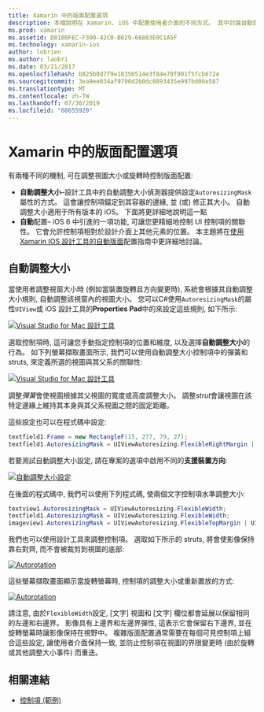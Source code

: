 ```yaml
---
title: Xamarin 中的版面配置選項
description: 本檔說明在 Xamarin. iOS 中配置使用者介面的不同方式。 其中討論自動調整大小和自動版面配置。
ms.prod: xamarin
ms.assetid: D8180FEC-F300-42C0-B029-66803E0C1A5F
ms.technology: xamarin-ios
author: lobrien
ms.author: laobri
ms.date: 03/21/2017
ms.openlocfilehash: b825b0d7f9e18350514e3f84e70f901f5fcb6724
ms.sourcegitcommit: 3ea9ee034af9790d2b0dc0893435e997bd06e587
ms.translationtype: MT
ms.contentlocale: zh-TW
ms.lasthandoff: 07/30/2019
ms.locfileid: "68655920"
---
```

# <a name="layout-options-in-xamarinios"></a>Xamarin 中的版面配置選項

有兩種不同的機制, 可在調整視圖大小或旋轉時控制版面配置:

-  **自動調整大小**–設計工具中的自動調整大小偵測器提供設定`AutoresizingMask`屬性的方式。 這會讓控制項錨定到其容器的邊緣, 並 (或) 修正其大小。 自動調整大小適用于所有版本的 iOS。 下面將更詳細地說明這一點
-  **自動**配置– iOS 6 中引進的一項功能, 可讓您更精細地控制 UI 控制項的關聯性。 它會允許控制項相對於設計介面上其他元素的位置。 本主題將在[使用 Xamarin IOS 設計工具的自動版面](~/ios/user-interface/designer/designer-auto-layout.md)配置指南中更詳細地討論。

## <a name="autosizing"></a>自動調整大小

當使用者調整視窗大小時 (例如當裝置旋轉且方向變更時), 系統會根據其自動調整大小規則, 自動調整該視窗內的視圖大小。 您可以C#使用`AutoresizingMask`的屬性`UIView`或 iOS 設計工具的**Properties Pad**中的來設定這些規則, 如下所示:

 [![](layout-options-images/image41.png "Visual Studio for Mac 設計工具")](layout-options-images/image41.png#lightbox)

選取控制項時, 這可讓您手動指定控制項的位置和維度, 以及選擇**自動調整大小**的行為。 如下列螢幕擷取畫面所示, 我們可以使用自動調整大小控制項中的彈簧和 struts, 來定義所選的視圖與其父系的關聯性:

 [![](layout-options-images/image42.png "Visual Studio for Mac 設計工具")](layout-options-images/image42.png#lightbox)

調整*彈簧*會使視圖根據其父視圖的寬度或高度調整大小。 調整*strut*會讓視圖在該特定邊緣上維持其本身與其父系視圖之間的固定距離。

這些設定也可以在程式碼中設定:

```csharp
textfield1.Frame = new RectangleF(15, 277, 79, 27);
textfield1.AutoresizingMask = UIViewAutoresizing.FlexibleRightMargin | UIViewAutoresizing.FlexibleBottomMargin;
```


若要測試自動調整大小設定, 請在專案的選項中啟用不同的**支援裝置方向**:

 [![](layout-options-images/image43a.png "自動調整大小設定")](layout-options-images/image43a.png#lightbox)

在後面的程式碼中, 我們可以使用下列程式碼, 使兩個文字控制項水準調整大小:

```csharp
textview1.AutoresizingMask = UIViewAutoresizing.FlexibleWidth;
textfield1.AutoresizingMask = UIViewAutoresizing.FlexibleWidth;
imageview1.AutoresizingMask = UIViewAutoresizing.FlexibleTopMargin | UIViewAutoresizing.FlexibleLeftMargin;
```


我們也可以使用設計工具來調整控制項。 選取如下所示的 struts, 將會使影像保持靠右對齊, 而不會被裁剪到視圖的底部:

 [![](layout-options-images/autoresize.png "Autorotation")](layout-options-images/autoresize.png#lightbox)

這些螢幕擷取畫面顯示當旋轉螢幕時, 控制項的調整大小或重新置放的方式:

 [![](layout-options-images/image44a.png "Autorotation")](layout-options-images/image44a.png#lightbox)

請注意, 由於`FlexibleWidth`設定, [文字] 視圖和 [文字] 欄位都會延展以保留相同的左邊和右邊界。 影像具有上邊界和左邊界彈性, 這表示它會保留右下邊界, 並在旋轉螢幕時讓影像保持在視野中。 複雜版面配置通常需要在每個可見控制項上組合這些設定, 讓使用者介面保持一致, 並防止控制項在視圖的界限變更時 (由於旋轉或其他調整大小事件) 而重迭。





## <a name="related-links"></a>相關連結

- [控制項 (範例)](https://docs.microsoft.com/samples/xamarin/ios-samples/controls)
